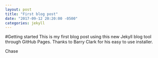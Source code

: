 ```yaml
---
layout: post
title: "First blog post"
date: "2017-09-12 20:20:00 -0500"
categories: jekyll
---
```

#Getting started
This is my first blog post using this new Jekyll blog tool through GitHub Pages. Thanks to Barry Clark for his easy to use installer.

Chase